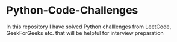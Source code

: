 # Python-Code-Challenges
In this repository I have solved Python challlenges from LeetCode, GeekForGeeks etc. that will be helpful for interview preparation
